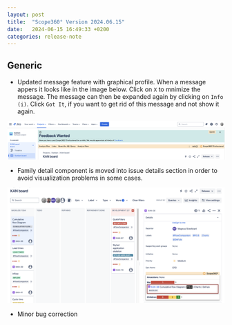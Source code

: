 ```yaml
---
layout: post
title:  "Scope360° Version 2024.06.15"
date:   2024-06-15 16:49:33 +0200
categories: release-note
---
```

## Generic

- Updated message feature with graphical profile. When a message appers it looks like in the image below. Click on `X` to mnimize the message. The message can then be expanded again by clicking on `Info (i)`. Click `Got It`, if you want to get rid of this message and not show it again.

![release-note-full](/assets/images/release-notes/20240615-01.png)

- Family detail component is moved into issue details section in order to avoid visualization problems in some cases.

![release-note-full](/assets/images/release-notes/20240615-02.png)

- Minor bug correction

